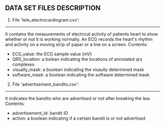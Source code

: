 DATA SET FILES DESCRIPTION
--------------------------

1. File 'tele_electrocardiogram.csv': 
-------------------------------------
It contains the measurements of electrical activity of patients heart to show whether or not it is working normally. 
An ECG records the heart's rhythm and activity on a moving strip of paper or a line on a screen.
Contents:
- ECG_value: the ECG sample value (mV)
- QRS_location: a bolean indicating the locations of annotated qrs complexes
- visually_mask: a boolean indicating the visaully determined mask
- software_mask: a boolean indicating the software determined mask

2. File 'advertisement_bandits.csv': 
------------------------------------
It indicates the bandits who are advertised or not after breaking the law.
Contents:
- advertisement_id: bandit ID 
- action: a boolean indicating if a certain bandit is or not advertised
